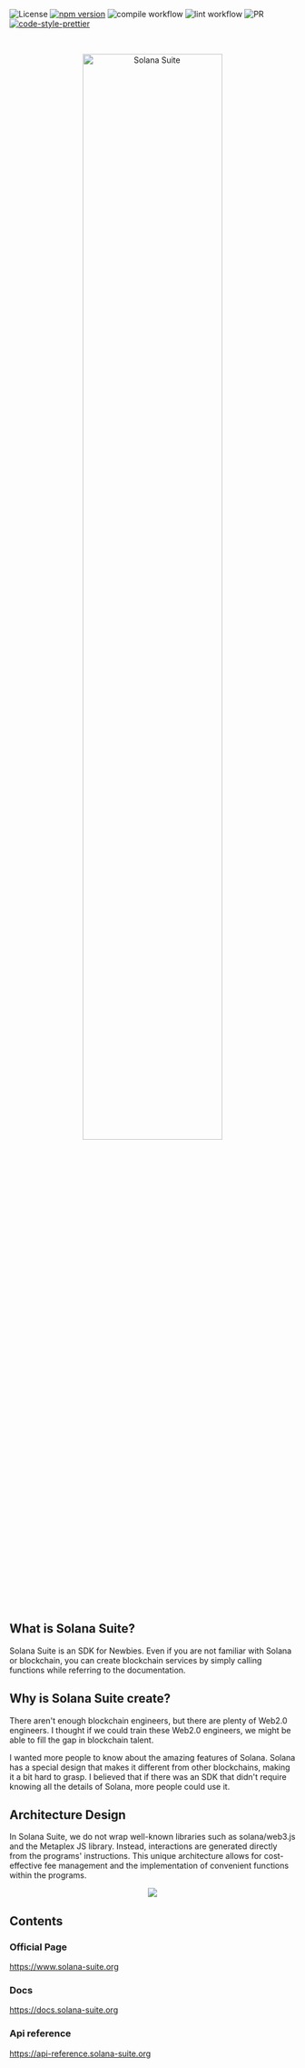 ![License](https://img.shields.io/badge/license-MIT-blue.svg)
[![npm version](https://badge.fury.io/js/@solana-suite%2Fcore.png)](https://badge.fury.io/js/@solana-suite%2Fcore)
![compile workflow](https://github.com/fukaoi/solana-suite/actions/workflows/compile.yml/badge.svg)
![lint workflow](https://github.com/fukaoi/solana-suite/actions/workflows/lint.yml/badge.svg)
![PR](https://img.shields.io/badge/PRs-welcome-orange)
[![code-style-prettier][code-style-prettier-image]][code-style-prettier-url]

[code-style-prettier-image]: https://img.shields.io/badge/code_style-prettier-ff69b4.svg?style=flat-square
[code-style-prettier-url]: https://github.com/prettier/prettier

<br />
<p align="center">
  <img src="https://github.com/fukaoi/solana-suite/assets/186659/b2d5c6f8-80e5-4b5a-ac18-506a6b986867" alt="Solana Suite" width="70%" height="70%">
</p>

## What is Solana Suite?

Solana Suite is an SDK for Newbies. Even if you are not familiar with Solana or
blockchain, you can create blockchain services by simply calling functions while
referring to the documentation.

## Why is Solana Suite create?

There aren't enough blockchain engineers, but there are plenty of Web2.0
engineers. I thought if we could train these Web2.0 engineers, we might be able
to fill the gap in blockchain talent.

I wanted more people to know about the amazing features of Solana. Solana has a
special design that makes it different from other blockchains, making it a bit
hard to grasp. I believed that if there was an SDK that didn't require knowing
all the details of Solana, more people could use it.

## Architecture Design

In Solana Suite, we do not wrap well-known libraries such as solana/web3.js and
the Metaplex JS library. Instead, interactions are generated directly from the
programs' instructions. This unique architecture allows for cost-effective fee
management and the implementation of convenient functions within the programs.

<p align="center">
  <img src="https://github.com/fukaoi/solana-suite/assets/186659/d27c5c74-60ec-4f5d-8cda-8888fcccf728">
</p>


## Contents

### Official Page

<https://www.solana-suite.org>

### Docs

<https://docs.solana-suite.org>

### Api reference

<https://api-reference.solana-suite.org>
